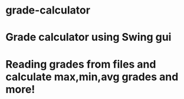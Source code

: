 # grade-calculator
# Grade calculator using Swing gui
# Reading grades from files and calculate max,min,avg grades and more!
